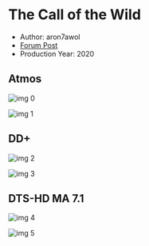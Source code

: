 # The Call of the Wild

* Author: aron7awol
* [Forum Post](https://www.avsforum.com/threads/bass-eq-for-filtered-movies.2995212/post-59421694)
* Production Year: 2020

## Atmos

![img 0](https://i.imgur.com/v8Xfds1.jpg)

![img 1](https://i.imgur.com/W16A2MF.png)

## DD+

![img 2](https://i.imgur.com/Czu2KD2.jpg)

![img 3](https://i.imgur.com/cO8lCRZ.png)

## DTS-HD MA 7.1

![img 4](https://i.imgur.com/yboe2vA.jpg)

![img 5](https://i.imgur.com/PR5AnQZ.png)


